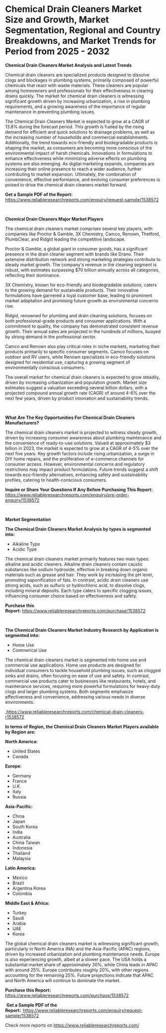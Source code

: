 <p><h1>Chemical Drain Cleaners Market Size and Growth, Market Segmentation, Regional and Country Breakdowns, and Market Trends for Period from 2025 -  2032</h1></p><p><strong>Chemical Drain Cleaners Market Analysis and Latest Trends</strong></p>
<p><p>Chemical drain cleaners are specialized products designed to dissolve clogs and blockages in plumbing systems, primarily composed of powerful chemicals that react with waste materials. These cleaners are popular among homeowners and professionals for their effectiveness in clearing drains quickly. The market for chemical drain cleaners is witnessing significant growth driven by increasing urbanization, a rise in plumbing requirements, and a growing awareness of the importance of regular maintenance in preventing plumbing issues.</p><p>The Chemical Drain Cleaners Market is expected to grow at a CAGR of 13.8% during the forecast period. This growth is fueled by the rising demand for efficient and quick solutions to drainage problems, as well as the increasing number of households and commercial establishments. Additionally, the trend towards eco-friendly and biodegradable products is shaping the market, as consumers are becoming more conscious of the environmental impact of harsh chemicals. Innovations in formulations to enhance effectiveness while minimizing adverse effects on plumbing systems are also emerging. As digital marketing expands, companies are increasing their online presence to reach a wider audience, further contributing to market expansion. Ultimately, the combination of convenience, effective performance, and evolving consumer preferences is poised to drive the chemical drain cleaners market forward.</p></p>
<p><strong>Get a Sample PDF of the Report:&nbsp;</strong> <a href="https://www.reliableresearchreports.com/enquiry/request-sample/1538572?utm_campaign=2593&utm_medium=2&utm_source=Github&utm_content=ia&utm_term=04042025&utm_id=chemical-drain-cleaners">https://www.reliableresearchreports.com/enquiry/request-sample/1538572</a></p>
<p>&nbsp;</p>
<p><strong>Chemical Drain Cleaners Major Market Players</strong></p>
<p><p>The chemical drain cleaners market comprises several key players, with companies like Proctor & Gamble, 3X Chemistry, Camco, Renown, Thetford, PlumbClear, and Ridgid leading the competitive landscape. </p><p>Proctor & Gamble, a global giant in consumer goods, has a significant presence in the drain cleaner segment with brands like Drano. Their extensive distribution network and strong marketing strategies contribute to steady market growth. The company's revenue in the cleaning segment is robust, with estimates surpassing $70 billion annually across all categories, reflecting their dominance.</p><p>3X Chemistry, known for eco-friendly and biodegradable solutions, caters to the growing demand for sustainable products. Their innovative formulations have garnered a loyal customer base, leading to prominent market adaptation and promising future growth as environmental concerns rise.</p><p>Ridgid, renowned for plumbing and drain cleaning solutions, focuses on both professional-grade products and consumer applications. With a commitment to quality, the company has demonstrated consistent revenue growth. Their annual sales are projected in the hundreds of millions, buoyed by strong demand in the professional sector.</p><p>Camco and Renown also play critical roles in niche markets, marketing their products primarily to specific consumer segments. Camco focuses on outdoor and RV users, while Renown specializes in eco-friendly solutions designed for residential use, capturing a growing segment of environmentally conscious consumers.</p><p>The overall market for chemical drain cleaners is expected to grow steadily, driven by increasing urbanization and population growth. Market size estimates suggest a valuation exceeding several billion dollars, with a projected compound annual growth rate (CAGR) of around 4-6% over the next few years, driven by product innovation and sustainability trends.</p></p>
<p>&nbsp;</p>
<p><strong>What Are The Key Opportunities For Chemical Drain Cleaners Manufacturers?</strong></p>
<p><p>The chemical drain cleaners market is projected to witness steady growth, driven by increasing consumer awareness about plumbing maintenance and the convenience of ready-to-use solutions. Valued at approximately $3 billion in 2023, the market is expected to grow at a CAGR of 4-5% over the next five years. Key growth factors include rising urbanization, a surge in DIY home repairs, and the proliferation of e-commerce channels for consumer access. However, environmental concerns and regulatory restrictions may impact product formulations. Future trends suggest a shift towards eco-friendly alternatives, enhancing safety and sustainability profiles, catering to health-conscious consumers.</p></p>
<p><strong>Inquire or Share Your Questions If Any Before Purchasing This Report:</strong> <a href="https://www.reliableresearchreports.com/enquiry/pre-order-enquiry/1538572?utm_campaign=2593&utm_medium=2&utm_source=Github&utm_content=ia&utm_term=04042025&utm_id=chemical-drain-cleaners">https://www.reliableresearchreports.com/enquiry/pre-order-enquiry/1538572</a></p>
<p>&nbsp;</p>
<p><strong>Market Segmentation</strong></p>
<p><strong>The Chemical Drain Cleaners Market Analysis by types is segmented into:</strong></p>
<p><ul><li>Alkaline Type</li><li>Acidic Type</li></ul></p>
<p><p>The chemical drain cleaners market primarily features two main types: alkaline and acidic cleaners. Alkaline drain cleaners contain caustic substances like sodium hydroxide, effective in breaking down organic materials such as grease and hair. They work by increasing the pH level, promoting saponification of fats. In contrast, acidic drain cleaners use strong acids, such as sulfuric or hydrochloric acid, to dissolve clogs, including mineral deposits. Each type caters to specific clogging issues, influencing consumer choice based on effectiveness and safety.</p></p>
<p><strong>Purchase this Report:&nbsp;</strong><a href="https://www.reliableresearchreports.com/purchase/1538572?utm_campaign=2593&utm_medium=2&utm_source=Github&utm_content=ia&utm_term=04042025&utm_id=chemical-drain-cleaners">https://www.reliableresearchreports.com/purchase/1538572</a></p>
<p>&nbsp;</p>
<p><strong>The Chemical Drain Cleaners Market Industry Research by Application is segmented into:</strong></p>
<p><ul><li>Home Use</li><li>Commerical Use</li></ul></p>
<p><p>The chemical drain cleaners market is segmented into home use and commercial use applications. Home use products are designed for individual consumers to tackle household plumbing issues, such as clogged sinks and drains, often focusing on ease of use and safety. In contrast, commercial use products cater to businesses like restaurants, hotels, and maintenance services, requiring more powerful formulations for heavy-duty clogs and larger plumbing systems. Both segments emphasize effectiveness and convenience, addressing various needs in diverse environments.</p></p>
<p><a href="https://www.reliableresearchreports.com/chemical-drain-cleaners-r1538572?utm_campaign=2593&utm_medium=2&utm_source=Github&utm_content=ia&utm_term=04042025&utm_id=chemical-drain-cleaners">&nbsp;https://www.reliableresearchreports.com/chemical-drain-cleaners-r1538572</a></p>
<p><strong>In terms of Region, the Chemical Drain Cleaners Market Players available by Region are:</strong></p>
<p>
    <p> <strong> North America: </strong>
        <ul>
            <li>United States</li>
            <li>Canada</li>
        </ul>
        </p> 
    <p> <strong> Europe: </strong>
        <ul>
            <li>Germany</li>
            <li>France</li>
            <li>U.K.</li>
            <li>Italy</li>
            <li>Russia</li>
        </ul>
        </p> 
    <p> <strong> Asia-Pacific: </strong>
        <ul>
            <li>China</li>
            <li>Japan</li>
            <li>South Korea</li>
            <li>India</li>
            <li>Australia</li>
            <li>China Taiwan</li>
            <li>Indonesia</li>
            <li>Thailand</li>
            <li>Malaysia</li>
        </ul>
        </p> 
    <p> <strong> Latin America: </strong>
        <ul>
            <li>Mexico</li>
            <li>Brazil</li>
            <li>Argentina Korea</li>
            <li>Colombia</li>
        </ul>
        </p> 
    <p> <strong> Middle East & Africa: </strong>
        <ul>
            <li>Turkey</li>
            <li>Saudi</li>
            <li>Arabia</li>
            <li>UAE</li>
            <li>Korea</li>
        </ul>
    </p>
    </p>
<p><p>The global chemical drain cleaners market is witnessing significant growth, particularly in North America (NA) and the Asia-Pacific (APAC) regions, driven by increased urbanization and plumbing maintenance needs. Europe is also experiencing growth, albeit at a slower pace. The USA holds a substantial market share of approximately 30%, while China leads in APAC with around 25%. Europe contributes roughly 20%, with other regions accounting for the remaining 25%. Future projections indicate that APAC and North America will continue to dominate the market.</p></p>
<p><strong>Purchase this Report: </strong><a href="https://www.reliableresearchreports.com/purchase/1538572?utm_campaign=2593&utm_medium=2&utm_source=Github&utm_content=ia&utm_term=04042025&utm_id=chemical-drain-cleaners">https://www.reliableresearchreports.com/purchase/1538572</a></p>
<p>&nbsp;<strong>Get a Sample PDF of the Report:&nbsp;&nbsp;</strong><a href="https://www.reliableresearchreports.com/enquiry/request-sample/1538572?utm_campaign=2593&utm_medium=2&utm_source=Github&utm_content=ia&utm_term=04042025&utm_id=chemical-drain-cleaners">https://www.reliableresearchreports.com/enquiry/request-sample/1538572</a></p>
<p><strong></strong></p>
<p>Check more reports on <a href="https://www.reliableresearchreports.com/?utm_campaign=2593&utm_medium=2&utm_source=Github&utm_content=ia&utm_term=04042025&utm_id=chemical-drain-cleaners">https://www.reliableresearchreports.com/</a></p>